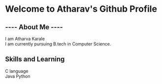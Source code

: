 <h1>Welcome to Atharav's Github Profile </h1>
<h2>---- About Me ----</h2>
I am Atharva Karale<br>
I am currently pursuing B.tech in Computer Science.
<br>
<h2>Skills and Learning</h2>
C language<br>
Java 
Python

